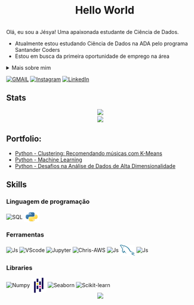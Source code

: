 <!--título-->
<div id="user-content-toc">
  <ul align="center">
    <summary><h1 style="display: inline-block">Hello World</h1></summary>
</div>



Olá, eu sou a Jésya! Uma apaixonada estudante de Ciência de Dados.
- Atualmente estou estudando Ciência de Dados na ADA pelo programa Santander Coders
- Estou em busca da primeira oportunidade de emprego na área

<!-- Dropdown -->
<details>
  <summary> Mais sobre mim</summary>

- Tenho 29 anos e atualmente moro em Pernambuco, porém estou aberta a oportunidades que envolvam mudança de localidade.
- Possuo experiência em SQL, Python, Análise e Visualização de Dados e Machine Learning.
- Além disso, sou graduada em Engenharia Civil pela UFPE e acumulei experiência como Gerente de Projetos, o que me proporcionou o desenvolvimento de habilidades essenciais, como comunicação eficaz, gestão de equipes e capacidade de adaptação e analítica.
- Sou altamente focada e estou constantemente em busca de oportunidades para aprimorar meu conhecimento.
</details>

<!-- Links -->
[![GMAIL](https://img.shields.io/badge/Gmail-D14836?style=for-the-badge&logo=gmail&logoColor=white)](mailto:jesyav.delima@gmail.com)
[![Instagram](https://img.shields.io/badge/Instagram-E4405F?style=for-the-badge&logo=instagram&logoColor=white)](https://www.instagram.com/jesyavl/)
[![LinkedIn](https://img.shields.io/badge/LinkedIn-0077B5?style=for-the-badge&logo=linkedin&logoColor=white)](https://www.linkedin.com/in/jesyadelima/)

## Stats
<!-- GithubStats -->
<div align="center">
  
![](https://github-readme-stats.vercel.app/api?username=jesyavl&theme=react&hide_border=false&include_all_commits=true&count_private=true)<br/>
![](https://github-readme-streak-stats.herokuapp.com/?user=jesyavl&theme=react&hide_border=false)<br/>

</div>

<!-- Portfolio -->
## Portfolio:
- [Python - Clustering: Recomendando músicas com K-Means](https://github.com/jesyavl/ML04_clustering_recomendacao_musica)
- [Python - Machine Learning](https://github.com/jesyavl/ML01_telecon_churn)
- [Python - Desafios na Análise de Dados de Alta Dimensionalidade](https://github.com/jesyavl/ML02_reducao_dimensionalidade)

## Skills
<!-- Skills: Linguagem de programação -->
  <div style="flex-basis: 48%;">
    <h3>Linguagem de programação</h3>
    <img align="center" alt="SQL" height="30" width="35" 
src="https://github.com/jesyavl/jesyavl/assets/159136515/55a50ca9-38ad-40d5-b230-1afefce813b4">
    <img align="center" alt="Python" height="30" width="40" src="https://raw.githubusercontent.com/devicons/devicon/master/icons/python/python-original.svg">

  </div>
  

  <!-- Skills: Ferramentas -->
  <div style="flex-basis: 48%;">
    <h3>Ferramentas</h3>
    <img align="center" alt="Js" height="30" width="40" src="https://upload.wikimedia.org/wikipedia/commons/c/cf/New_Power_BI_Logo.svg">
    <img align="center" alt="VScode" height="30" width="40" src="https://cdn.jsdelivr.net/gh/devicons/devicon/icons/vscode/vscode-original.svg">
    <img align="center" alt="Jupyter" height="30" width="40" src="https://cdn.jsdelivr.net/gh/devicons/devicon/icons/jupyter/jupyter-original.svg">
    <img align="center" alt="Chris-AWS" height="30" width="40" src="https://cdn.jsdelivr.net/gh/devicons/devicon/icons/git/git-original.svg">
    <img align="center" alt="Js" height="30" width="32" src="https://github.com/jesyavl/jesyavl/assets/159136515/5e74fff1-6627-49ff-ac22-10f2578571e3">
    <img align="center" alt="Js" height="30" width="40" src="https://raw.githubusercontent.com/devicons/devicon/master/icons/mysql/mysql-original.svg">
    <img align="center" alt="Js" height="30" width="32" src="https://mailmeteor.com/logos/assets/PNG/Microsoft_Office_Excel_Logo_256px.png">
  </div>

  
  <!-- Skills: Bibliotecas -->
  <div style="flex-basis: 48%;">
    <h3>Libraries</h3>
    <img align="center" alt="Numpy" height="30" width="40" src="https://cdn.jsdelivr.net/gh/devicons/devicon/icons/numpy/numpy-original.svg">
    <img align="center" alt="Pandas" src="https://raw.githubusercontent.com/devicons/devicon/2ae2a900d2f041da66e950e4d48052658d850630/icons/pandas/pandas-original.svg" alt="pandas" width="40" height="40"/>
    <img align="center" alt="Seaborn" src="https://seaborn.pydata.org/_images/logo-mark-lightbg.svg" alt="seaborn" width="40" height="40"/>
    <img align="center" alt="Scikit-learn" src="https://upload.wikimedia.org/wikipedia/commons/0/05/Scikit_learn_logo_small.svg" alt="scikit_learn" width="40" height="40"/>
  </div>


<div align="center">
  <img src="https://visitor-badge.laobi.icu/badge?page_id=jesyavl.jesyavl&"  />
</div>


</div>

